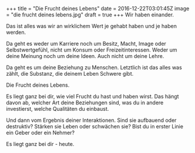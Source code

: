 +++
title = "Die Frucht deines Lebens"
date = 2016-12-22T03:01:45Z
image = "die frucht deines lebens.jpg"
draft = true
+++
Wir haben einander.

Das ist alles was wir an wirklichem Wert je gehabt haben und je haben werden.

Da geht es weder um Karriere noch um Besitz, Macht, Image oder Selbstwertgefühl, nicht um Konsum oder Freizeitinteressen. Weder um deine Meinung noch um deine Ideen. Auch nicht um deine Lehre.

Da geht es um deine Beziehung zu Menschen. Letztlich ist das alles was zählt, die Substanz, die deinem Leben Schwere gibt.

Die Frucht deines Lebens.

Es liegt ganz bei dir, wie viel Frucht du hast und haben wirst. Das hängt davon ab, welcher Art deine Beziehungen sind, was du in andere investierst, welche Qualitäten du einbaust.

Und dann vom Ergebnis deiner Interaktionen. Sind sie aufbauend oder destruktiv? Stärken sie Leben oder schwächen sie? Bist du in erster Linie ein Geber oder ein Nehmer?

Es liegt ganz bei dir - heute.